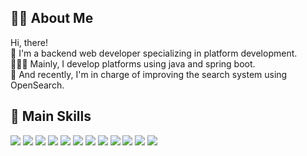 <!--![header](https://capsule-render.vercel.app/api?type=waving&height=60&color=0:EEFF00,100:a82da8&text="Passionate%20About%20Creating%20Fun%20and%20Engaging%20Experiences."&reversal=false&section=footer&fontColor=808080&fontAlignY=30&fontSize=20&animation=fadeIn)-->

## 👍🏻 About Me
Hi, there!  
🦖 I'm a backend web developer specializing in platform development.  
🏋🏻‍♂️ Mainly, I develop platforms using java and spring boot.  
🤔 And recently, I'm in charge of improving the search system using OpenSearch.  
<!--📫 If you have any questions, please feel free to email me.  -->
<!--🏋🏻‍♂️ I enjoy building stable and efficient systems with a strong focus on user experience.  -->
<!--cf. [portfolio](https://nohdonggyeong.github.io/), [blog](https://velog.io/@ehdrud1129/posts)-->

## 🌸 Main Skills
<img src="https://img.shields.io/badge/JAVA-FFFFFF?style=flat-square&logo=openjdk&logoColor=FF7300"/>  <img src="https://img.shields.io/badge/Spring Boot-FFFFFF?style=flat-square&logo=springboot&logoColor=6DB33F"/>  <img src="https://img.shields.io/badge/Python-FFFFFF?style=flat-square&logo=python&logoColor=3776AB"/>  <img src="https://img.shields.io/badge/Django-FFFFFF?style=flat-square&logo=django&logoColor=092E20"/>  <img src="https://img.shields.io/badge/MariaDB-FFFFFF?style=flat-square&logo=mariadbfoundation&logoColor=003545"/>  <img src="https://img.shields.io/badge/PostgreSQL-FFFFFF?style=flat-square&logo=postgresql&logoColor=4169E1"/>  <img src="https://img.shields.io/badge/Elastic Stack-FFFFFF?style=flat-square&logo=elasticstack&logoColor=yellow"/>  <img src="https://img.shields.io/badge/OpenSearch-FFFFFF?style=flat-square&logo=opensearch&logoColor=blue"/>  <img src="https://img.shields.io/badge/Apache Kafka-FFFFFF?style=flat-square&logo=apachekafka&logoColor=231F20"/>  <img src="https://img.shields.io/badge/Jenkins-FFFFFF?style=flat-square&logo=jenkins&logoColor=D24939"/>  <img src="https://img.shields.io/badge/Docker Compose-FFFFFF?style=flat-square&logo=docker&logoColor=2496ED"/>  <img src="https://img.shields.io/badge/Kubernetes-FFFFFF?style=flat-square&logo=kubernetes&logoColor=326CE5"/>
<!--[Simple Icon Badges](https://gist.github.com/kimjisub/360ea6fc43b82baaf7193175fd12d2f7)-->
<!--[![Solved.ac 프로필](http://mazassumnida.wtf/api/mini/generate_badge?boj=ehdrud1129)](https://solved.ac/ehdrud1129)-->

<!--
![Anurag's GitHub stats](https://github-readme-stats.vercel.app/api?username=nohdonggyeong&show_icons=true&theme=radical)
-->

<!--
**nohdonggyeong/nohdonggyeong** is a ✨ _special_ ✨ repository because its `README.md` (this file) appears on your GitHub profile.
Here are some ideas to get you started:
- 🔭 I’m currently working on ...
- 🌱 I’m currently learning ...
- 👯 I’m looking to collaborate on ...
- 🤔 I’m looking for help with ...
- 💬 Ask me about ...
- 📫 How to reach me: ...
- 😄 Pronouns: ...
- ⚡ Fun fact: ...
-->

